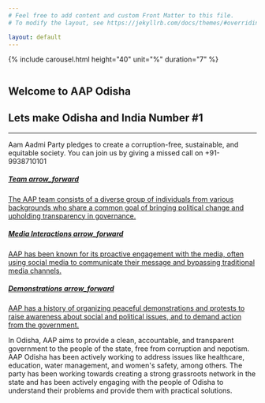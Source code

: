 ```yaml
---
# Feel free to add content and custom Front Matter to this file.
# To modify the layout, see https://jekyllrb.com/docs/themes/#overriding-theme-defaults

layout: default
---
```

<!-- .carousel -->
{% include carousel.html height="40" unit="%" duration="7" %}
<!-- /.carousel -->

<!-- .about section -->
<section>
    <div class="container mb-4">
        <div class="row">
          <div class="col-lg-1 d-lg-flex d-none"> </div>
          <div class="col-xl-3 col-lg-4 col-md-5 p-0 pb-lg-0 pb-md-5 d-md-flex d-none" style="align-items: flex-start; /* SAFARI LOGO DISPLAY BUG FIX */"><img class="img-fluid" src="../assets/images/AAPLogo.jpeg" alt=""></div>
          <div class="col-xl-1 d-xl-flex d-none"> </div>
          <div class="col-lg-6 col-md-7 my-auto pl-md-5 py-5">
            <h2 class="text-right">Welcome to AAP Odisha</h2>
            <h1 class="mt-4 mb-3 text-right">Lets make Odisha and India Number #1</h1>
            <hr class="heading-divider">
            <p class="subheading text-lg-left text-justify">Aam Aadmi Party pledges to create a corruption-free, sustainable, and equitable society. You can join us by giving a missed call on +91-9938710101</p>
          </div>
          <div class="col-lg-1 d-lg-flex d-none"> </div>
        </div>
    </div>
</section>
<!-- /.about section -->

<!-- .info cards -->
<section class="pt-md-5 pb-lg-5 pb-0">
    <div class="container">
        <div class="row">
            <div class="col-12 col-md-4 mb-md-0 mb-5 px-md-4"><a class="nav-card" href="people.html" alt="Our Team">
                <h5 class="mb-4"><span>Team</span>
                    <span class="material-icons float-right">
                    arrow_forward
                    </span></h5>
                The AAP team consists of a diverse group of individuals from various backgrounds who share a common goal of bringing political change and upholding transparency in governance.</a>
            </div>
            <div class="col-12 col-md-4 mb-md-0 mb-5 px-md-4"><a class="nav-card" href="research.html" alt="Media Interactions">
                <h5 class="mb-4"><span>Media Interactions</span>
                    <span class="material-icons float-right">
                    arrow_forward
                    </span></h5>
                AAP has been known for its proactive engagement with the media, often using social media to communicate their message and bypassing traditional media channels.</a>
            </div>
            <div class="col-12 col-md-4 px-md-4"><a class="nav-card" href="publications.html" alt="Protests">
                <h5 class="mb-4"><span>Demonstrations</span>
                    <span class="material-icons float-right">
                    arrow_forward
                    </span></h5>
                AAP has a history of organizing peaceful demonstrations and protests to raise awareness about social and political issues, and to demand action from the government.</a>
            </div>
        </div>
    </div>
</section>
<!-- /.info cards -->

<!-- .footer -->
<section class="py-5"><div class="container-fluid img-divider p-0">
    <div class="row">
      <div class="col-lg-4 my-auto py-5">
      </div>
      <div class="col-lg-8 mh-100"><img class="img-fluid" src="../../assets/images/20089915475_8364baed6d_k.jpg" alt=""></div>
      </div>
    </div>
</section>

<section class="pb-5"><div class="container text-center">
    <p class="small">In Odisha, AAP aims to provide a clean, accountable, and transparent government to the people of the state, free from corruption and nepotism. AAP Odisha has been actively working to address issues like healthcare, education, water management, and women's safety, among others. The party has been working towards creating a strong grassroots network in the state and has been actively engaging with the people of Odisha to understand their problems and provide them with practical solutions.</p>
  </div>
</section>
<!-- /.footer -->
